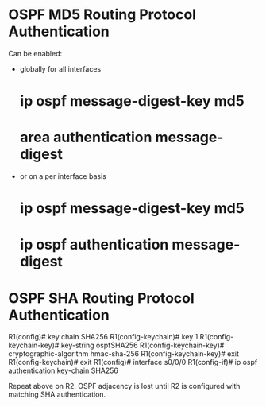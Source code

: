 OSPF MD5 Routing Protocol Authentication
========================================
Can be enabled:
* globally for all interfaces
	# ip ospf message-digest-key <key> md5 <password>
	# area <area-id> authentication message-digest

* or on a per interface basis
	# ip ospf message-digest-key <key> md5 <password>
	# ip ospf authentication message-digest



OSPF SHA Routing Protocol Authentication
========================================
R1(config)# key chain SHA256
R1(config-keychain)# key 1
R1(config-keychain-key)# key-string ospfSHA256
R1(config-keychain-key)# cryptographic-algorithm hmac-sha-256
R1(config-keychain-key)# exit
R1(config-keychain)# exit
R1(config)# interface s0/0/0
R1(config-if)# ip ospf authentication key-chain SHA256

Repeat above on R2. OSPF adjacency is lost until R2 is configured with matching SHA authentication.
